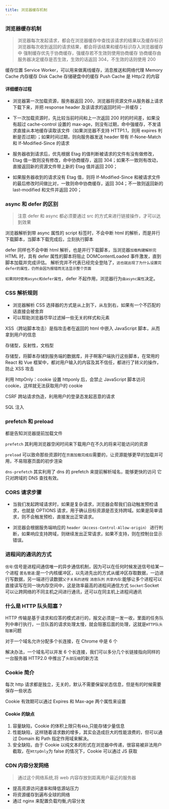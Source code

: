 ```yaml
---
title: 浏览器缓存机制
---
```


### 浏览器缓存机制

> 浏览器每次发起请求，都会在浏览器缓存中查找该请求的结果以及缓存标识
> 浏览器每次收到返回的请求结果，都会将该结果和缓存标识存入浏览器缓存中
> 强制缓存优先于协商缓存，强缓存若不生效则使用协商缓存
> 协商缓存由服务器决定缓存是否生效，生效的话返回 304，不生效的话则使用 200

缓存位置
Service Worker，可以用来做离线缓存，消息推送和网络代理
Memory Cache 内存缓存
Disk Cache 存储硬盘中的缓存
Push Cache 是 Http/2 的内容

#### 详细缓存过程

- 浏览器第一次加载资源，服务器返回 200，浏览器将资源文件从服务器上请求下载下来，并把 response header 及该请求的返回时间一并缓存；

- 下一次加载资源时，先比较当前时间和上一次返回 200 时的时间差，如果没有超过 cache-control 设置的 max-age，则没有过期，命中强缓存，不发请求直接从本地缓存读取该文件（如果浏览器不支持 HTTP1.1，则用 expires 判断是否过期）；如果时间过期，则向服务器发送 header 带有 If-None-Match 和 If-Modified-Since 的请求

- 服务器收到请求后，优先根据 Etag 的值判断被请求的文件有没有做修改，Etag 值一致则没有修改，命中协商缓存，返回 304；如果不一致则有改动，直接返回新的资源文件带上新的 Etag 值并返回 200；

- 如果服务器收到的请求没有 Etag 值，则将 If-Modified-Since 和被请求文件的最后修改时间做比对，一致则命中协商缓存，返回 304；不一致则返回新的 last-modified 和文件并返回 200；

### async 和 defer 的区别

> 注意 defer 和 async 都必须要通过 src 的方式来进行链接操作，才可以达到效果

浏览器解析到带 async 属性的 script 标签时，不会中断 html 的解析，而是并行下载脚本，当脚本下载完成后，立刻执行脚本

defer 同样也不会中断 html 解析，也是并行下载脚本，当浏览器`加载构建解析完` HTML 时，具有 defer 属性的脚本将阻止 DOMContentLoaded 事件激发，直到脚本加载并完成评估。
解析完并不代表已经完全登陆了，`这也就出现了为什么设置完defer的属性，仍然会因为报错而无法显示整个页面`

`如果同时使用async和defer属性`，defer 不起作用，浏览器行为`由async属性`决定。

### CSS 解析规则

- 浏览器解析 CSS 选择器的方式是从上到下，从左到右，如果有一个不匹配的话直接会被舍弃
- 可以帮助浏览器尽早过滤掉一些无关的样式和元素

XSS（跨站脚本攻击）是指攻击者在返回的 html 中嵌入 JavaScript 脚本，从而拿到用户的信息

存储型，反射性，文档型

存储型，将脚本存储到服务端的数据库，并子啊客户端执行这些脚本，在常用的 React 和 Vue 框架中，都对用户输入的内容及其不信任，都进行了转义的操作，防止 XSS 攻击

利用 httpOnly：cookie 设置 httponly 后，会禁止 JavaScript 脚本访问 cookie，这样就无法获取用户的 cookie

CSRF 跨站请求伪造，利用用户的登录态发起恶意的请求

SQL 注入

### prefetch 和 preload

都是告知浏览器提前加载文件

`prefetch` 其利用浏览器空闲时间来下载用户在不久的将来可能访问的资源

`preload` 可以致命那些资源时在`页面加载完成后`需要的，让资源能够更早的加载并可用，不易阻塞页面的初步渲染

`dns-prefetch` 其实利用了 dns 的 prefetch 来提前解析域名，能够更快的访问 它只对跨域的 DNS 查找有效。

### CORS 请求步骤

- 当我们发起跨域请求时，如果是复杂请求，浏览器会帮我们自动触发预检请求，也就是 OPTIONS 请求，用于确认目标资源是否支持跨域。如果是简单请求，则不会触发预检，直接发出正常请求。

- 浏览器会根据服务端响应的 `header（Access-Control-Allow-origin）` 进行判断，如果响应支持跨域，则继续发出正常请求，如果不支持，则在控制台显示错误。

### 进程间的通讯的方式

`信号`:信号是进程间通信唯一的异步通信机制，因为可以在任何时候发送信号给某一个进程
`匿名管道`:是一个内核缓冲区，以先进先出的方式从缓冲区存取数据，一边进行写数据，另一端进行读数据`父子关系的进程`
`消息队列`
`共享内存`:能够让多个进程可以直接读写在同一块内存空间中，这是效率最高的进程间通信方式
`Socket`:Socket 可以让跨网络的不同主机之间进行通讯，还可以在同主机上进程间通讯

### 什么是 HTTP 队头阻塞？

HTTP 传输是基于请求和应答的模式进行的，报文必须是一发一收，里面的任务队列中串行执行，一旦队首的请求处理太慢，就会阻塞后面的处理，这就是`HTTP队头阻塞`问题

对于一个域名允许分配多个长连接，在 Chrome 中是 6 个

解决办法，一个域名可以并发 6 个长连接，我们可以多分几个长链接指向同样的一台服务器
HTTP2.0 中推出了`头部压缩`的新方法

### Cookie 简介

每次 http 请求都是独立，无关的，默认不需要保留状态信息，但是有的时候需要保存一些状态

Cookie 有效期可以通过 Expires 和 Max-age 两个属性来设置

#### Cookie 的缺点

1. 容量缺陷，Cookie 的体积上限只有`4kb`,只能存储少量信息
2. 性能缺陷，这样随着请求数的增多，其实会造成巨大的性能浪费的，但可以通过 Domain 和 Path 指定作用域来解决。
3. 安全缺陷，由于 Cookie 以纯文本的形式在浏览器中传递，很容易被非法用户截取，在`HttpOnly`为 false 的情况下，Cookie 可以通过 JS 获取

### CDN 内容分发网络

> 通过这个网络系统,将 web 内容存放到距离用户最近的服务器

- 提高资源访问速率和降低源站压力
- 将资源缓存到遍布全球的网络
- 通过 nginx 来配置负载均衡,内容分发
